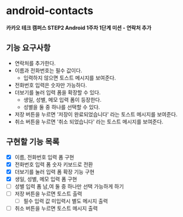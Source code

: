 # android-contacts
**카카오 테크 캠퍼스 STEP2 Android 1주차 1단계 미션 - 연락처 추가**
## 기능 요구사항
- 연락처를 추가한다.
- 이름과 전화번호는 필수 값이다.
  - 입력하지 않으면 토스트 메시지를 보여준다.
- 전화번호 입력은 숫자만 가능하다.
- 더보기를 눌러 입력 폼을 확장할 수 있다.
  - 생일, 성별, 메모 입력 폼이 등장한다.
  - 성별을 둘 중 하나를 선택할 수 있다.
- 저장 버튼을 누르면 '저장이 완료되었습니다' 라는 토스트 메시지를 보여준다.
- 취소 버튼을 누르면 '취소 되었습니다' 라는 토스트 메시지를 보여준다.
## 구현할 기능 목록
- [x] 이름, 전화번호 입력 폼 구현
- [x] 전화번호 입력 폼 숫자 키보드로 전환
- [x] 더보기를 눌러 입력 폼 확장 기능 구현
- [x] 생일, 성별, 메모 입력 폼 구현
- [ ] 성별 입력 폼 남,여 둘 중 하나만 선택 가능하게 하기
- [ ] 저장 버튼을 누르면 토스트 출력
  - [ ] 필수 입력 값 미입력시 별도 메시지 출력
- [ ] 취소 버튼을 누르면 토스트 메시지 출력
